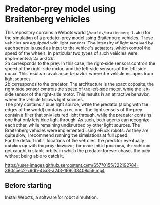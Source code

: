 # Predator-prey model using Braitenberg vehicles

This repository contains a Webots world (`/worlds/braitenberg_1.wbt`) for the simulation of a predator-prey model using Braitenberg vehicles. These vehicles are equipped with light sensors. The intensity of light received by each sensor is used as input to the vehicle's actuators, which control the speed of the wheels. In particular two types of such vehicles were implemented; 2a and 2b.   
2a corresponds to the prey. In this case, the right-side sensors controls the speed of the right-side motor, and the left-side sensors of the left-side motor. This results in avoidance behavior, where the vehicle escapes from light sources.   
2b corresponds to the predator. The architecture is the exact opposite, the right-side sensor controls the speed of the left-side motor, while the left-side sensor of the right-side motor. This results in an attractive behavior, where the vehicle follows light sources.  
The prey contains a blue light source, while the predator (along with the edges of the world) contains a red one. The light sensors of the prey contain a filter that only lets red light through, while the predator contains one that only lets blue light through. As such, both agents can recognize each other, while remaining undisturbed by other light sources.
The Braitenberg vehicles were implemented using ePuck robots. As they are quite slow, I recommend running the simulations at full speed.  
For the default initial locations of the vehicles, the predator eventually catches up with the prey; however, for other initial positions, the vehicles get caught in stable orbits, in which the predator forever chases the prey without being able to catch it. 

https://user-images.githubusercontent.com/65770155/222192784-380d5ec2-c9db-4ba3-a243-199038408c59.mp4

## Before starting
Install Webots, a software for robot simulation. 
